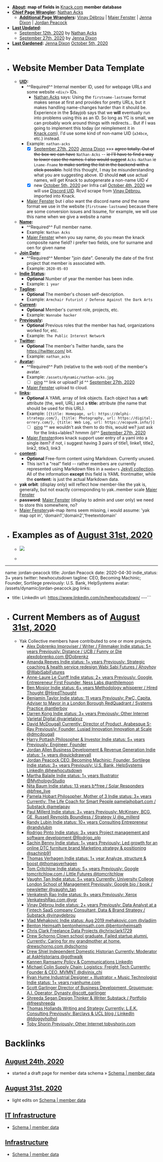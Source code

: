 - **[About](<About.md>):** __map of fields in__ [Knack.com](<Knack.com.md>) __member database__
- **[Chief Page Wrangler](<Chief Page Wrangler.md>):** [Nathan Acks](<Nathan Acks.md>)
    - **[Additional Page Wranglers](<Additional Page Wranglers.md>):** 
[Vinay Débrou](<Vinay Débrou.md>) | [Maier Fenster](<Maier Fenster.md>) | [Jenna Dixon](<Jenna Dixon.md>) | [Jordan Peacock](<Jordan Peacock.md>)
- **[Last Updated](<Last Updated.md>):** 
    - [September 12th, 2020](<September 12th, 2020.md>) by [Nathan Acks](<Nathan Acks.md>)
    - [September 27th, 2020](<September 27th, 2020.md>) by [Jenna Dixon](<Jenna Dixon.md>)
- **[Last Gardened](<Last Gardened.md>):** [Jenna Dixon](<Jenna Dixon.md>) [October 5th, 2020](<October 5th, 2020.md>)
- 
- # Website Member Data Template
    - **[UID](<UID.md>):**
        - ^^Required^^ Internal member ID, used for webpage URLs and some website `<div/>` IDs.
            - [Nathan Acks](<Nathan Acks.md>) says: Using the `firstname-lastname` format makes sense at first and provides for pretty URLs, but it makes handling name-changes harder than it should be. Experience in the $dayjob says that we __will__ eventually run into problems using this as an ID. So long as YC is small, we can probably work around things with redirects... But if I was going to implement this today (or reimplement it in [Knack.com](<Knack.com.md>)), I'd use some kind of non-name UID (`a34bce`, etc.) instead.
        - Example: `nathan-acks`
            - [x] [September 27th, 2020](<September 27th, 2020.md>) [Jenna Dixon](<Jenna Dixon.md>) »»» ~~agree totally. Out of the box we can have~~ `Nathan-Acks` -- ~~ie I'll have to find a way to lower case the names. I also would suggest~~ `Acks-Nathan` ie `Lname-Fname` ~~to make sorting the list in the backend with a click possible.~~ hold this thought, I may be misunderstanding what you are suggesting above. ID should __not__ use actual names, will get Knack to autogenerate a non-name UID √
            - [x] new [October 5th, 2020](<October 5th, 2020.md>) per Infra call [October 4th, 2020](<October 4th, 2020.md>) we will use [Discord UID](<Discord UID.md>). Rcvd scrape from [Vinay Débrou](<Vinay Débrou.md>), imported into Knack.
        - [Maier Fenster](<Maier Fenster.md>) but i _also_ want the discord name _and_ the name format we use in the website (`firstname-lastname`) because there are some conversion issues and Issume, for example, we will use this name when we give a website a name
    - **[Name](<Name.md>):**
        - ^^Required^^ Full member name.
        - Example: `Nathan Acks`
        - [Maier Fenster](<Maier Fenster.md>) when you say name, do you mean the knack composite name field? i prefer two fields, one for surname and oen for given name
    - **[Join Date](<Join Date.md>):**
        - ^^Required^^ Member "join date". Generally the date of the first project that member is associated with.
        - Example: `2020-05-03`
    - **[Indie Status](<Indie Status.md>):**
        - __Optional__ Number of year the member has been indie.
        - Example: `1 year`
    - **[Tagline](<Tagline.md>):**
        - __Optional__ The member's chosen self-description.
        - Example: `Armchair Futurist / Defense Against the Dark Arts`
    - **[Current](<Current.md>):**
        - __Optional__ Member's current role, projects, etc.
        - Example: `Wannabe hacker`
    - **[Previously](<Previously.md>):**
        - __Optional__ Previous roles that the member has had, organizations worked for, etc.
        - Example: `The Public Interest Network`
    - **[Twitter](<Twitter.md>):**
        - __Optional__ The member's Twitter handle, sans the https://twitter.com/ bit.
        - Example: `nathan_acks`
    - **[Avatar](<Avatar.md>):**
        - ^^Required^^ Path (relative to the web root) of the member's avatar.
        - Example: `/assets/dynamic/nathan-acks.jpg`
            - [ ] [ping](<ping.md>) ^^ link or upload? jd ^^ [September 27th, 2020](<September 27th, 2020.md>)
        - [Maier Fenster](<Maier Fenster.md>) upload to cloud.
    - **[links](<links.md>):**
        - __Optional__ A YAML array of link objects. Each object has a **url:** attribute (the, well, URL) and a **title:** attribute (the name that should be used for this URL).
        - Example: `[{title: Homepage, url: https://delphi-strategy.com/}, {title: Photography, url: https://digital-orrery.com/}, {title: Web Log, url: https://ecopunk.info/}]`
            - [ ] [ping](<ping.md>) ^^ we wouldn't ask them to do this, would we? just ask for the links+lables? hmmm /jd^^ [September 27th, 2020](<September 27th, 2020.md>)
        - [Maier Fenster](<Maier Fenster.md>)does knack support user entry of a yaml into a single item? if not, i suggest having 3 pairs of title1, linke1, title2, link2, title3, link3
    - **[content](<content.md>):**
        - __Optional__ Free-form content using Markdown. Currently unused.
        - This isn't a "real" field -- rather members are currently represented using Markdown files in a `members` [Jekyll collection](https://jekyllrb.com/docs/collections/). All of the information __except__ this field is YAML frontmatter, while the **content:** is just the actual Markdown data.
    - **yak orbit**: (display only) will reflect how member-like the yak is, generally, but not exactly corresponding to yak..member scale [Maier Fenster](<Maier Fenster.md>)
    - **password**: [Maier Fenster](<Maier Fenster.md>) (display to admin and user only) we need to store this somewhere, no?
    - [Maier Fenster](<Maier Fenster.md>)yak-map items seem missing, i would assume: 'yak map opt in', 'domain1','domain2','freetextdomain'
- # Examples as of [August 31st, 2020](<August 31st, 2020.md>)
    - ![](https://firebasestorage.googleapis.com/v0/b/firescript-577a2.appspot.com/o/imgs%2Fapp%2FArtOfGig%2FHEvvWCbTUm.png?alt=media&token=10227c51-5eeb-483f-b81d-41eabc410560)
    - ```yaml
---
name: jordan-peacock
title: Jordan Peacock
date: 2020-04-30
indie_status: 3+ years
twitter: hewhocutsdown
tagline: CEO, Becoming Machinic; Founder, Sortilege
previously: U.S. Bank, HelpSystems
avatar: /assets/dynamic/jordan-peacock.jpg
links:
  - title: LinkedIn
    url: https://www.linkedin.com/in/hewhocutsdown/
---```
- # Current Members as of [August 31st, 2020](<August 31st, 2020.md>)
    - Yak Collective members have contributed to one or more projects.
        - [   Alex Dobrenko Improviser / Writer / Filmmaker Indie status: 5+ years Previously: Distance / UCB / Funny or Die  alexdobrenko.com    @Dobrenkz  ](https://www.yakcollective.org/members/alex-dobrenko/)
        - [   Amanda Reeves Indie status: 1+ years Previously: Strategic coaching & health service redesign  Wabi Sabi Futures / Ahoyhoy    @WabiSabiFutures  ](https://www.yakcollective.org/members/amanda-reeves/)
        - [   Anne-Laure Le Cunff Indie status: 2+ years Previously: Google, Entrepreneur First  Founder, Ness Labs    @anthilemoon  ](https://www.yakcollective.org/members/anne-laure-le-cunff/)
        - [   Ben Mosior Indie status: 6+ years  Methodology whisperer / Hired Thought    @HiredThought  ](https://www.yakcollective.org/members/ben-mosior/)
        - [   Benjamin Taylor Indie status: 11 years Previously: PwC, Capita, Adviser to Mayor in a London Borough  RedQuadrant / Systems Practice    @antlerboy  ](https://www.yakcollective.org/members/benjamin-taylor/)
        - [   Darren Kong Indie status: 3+ years Previously: Other Internet  Varietal Digital    @varietalxyz  ](https://www.yakcollective.org/members/darren-kong/)
        - [   David McDougall Currently: Director of Product, Arabesque S-Ray Previously: Founder, Lusiad Innovation  Innovation at Scale    @dmcdougall  ](https://www.yakcollective.org/members/david-mcdougall/)
        - [   Harry Pottash Philosopher & Investor Indie status: 5+ years Previously: Engineer, Founder  ](https://www.yakcollective.org/members/harry-pottash/)
        - [   Jordan Allen Business Development & Revenue Generation Indie status: 1+ years   @quickdrawyall  ](https://www.yakcollective.org/members/jordan-allen/)
        - [   Jordan Peacock CEO, Becoming Machinic; Founder, Sortilege Indie status: 3+ years Previously: U.S. Bank, HelpSystems  LinkedIn    @hewhocutsdown  ](https://www.yakcollective.org/members/jordan-peacock/)
        - [   Martha Balaile Indie status: 1+ years  Illustrator    @MythologyStudio  ](https://www.yakcollective.org/members/martha-balaile/)
        - [   Nita Baum Indie status: 13 years  b*free / Solar Responders    @bfree_live  ](https://www.yakcollective.org/members/nita-baum/)
        - [   Pamela Hobart Philosopher, Mother of 3 Indie status: 3+ years Currently: The Life Coach for Smart People  pamelajhobart.com / Substack    @amelapay  ](https://www.yakcollective.org/members/pamela-hobart/)
        - [   Paul Millerd Indie status: 3+ years Previously: McKinsey, BCG, GE, Russell Reynolds  Boundless / Strategy U    @p_millerd  ](https://www.yakcollective.org/members/paul-millerd/)
        - [   Randy Lubin Indie status: 10+ years  Consulting Entrepreneur    @randylubin  ](https://www.yakcollective.org/members/randy-lubin/)
        - [   Rodrigo Pinto Indie status: 3+ years  Project management and software development    @Rodrigo_plp  ](https://www.yakcollective.org/members/rodrigo-pinto/)
        - [   Sachin Benny Indie status: 1+ years Previously: Led growth for an online DTC furniture brand  Marketing strategy & positioning    @sachinb91  ](https://www.yakcollective.org/members/sachin-benny/)
        - [   Thomas Verhagen Indie status: 1+ year  Analyze, structure & boost    @thomasverhagen  ](https://www.yakcollective.org/members/thomas-verhagen/)
        - [   Tom Critchlow Indie status: 5+ years Previously: Google  tomcritchlow.com / Little Futures    @tomcritchlow  ](https://www.yakcollective.org/members/tom-critchlow/)
        - [   Vaughn Tan Indie status: 5+ years Currently: University College London School of Management Previously: Google  bio / book / newsletter    @vaughn_tan  ](https://www.yakcollective.org/members/vaughn-tan/)
        - [   Venkatesh Rao Indie status: 9+ years Previously: Xerox  VenkateshRao.com    @vgr  ](https://www.yakcollective.org/members/venkatesh-rao/)
        - [   Vinay Débrou Indie status: 2+ years Previously: Data Analyst at a Fintech SaaS company  Consultant, Data & Brand Strategy / Substack    @vinaydebrou  ](https://www.yakcollective.org/members/vinay-debrou/)
        - [   Vlad Mehakovic Indie status: Aug 2019  mehakovic.com    @vladiim  ](https://www.yakcollective.org/members/vlad-mehakovic/)
        - [   Benton Heimsath  bentonheimsath.com    @bentonheimsath  ](https://www.yakcollective.org/members/benton-heimsath/)
        - [   Chris Clark Freelance Data Projects   @chrisclark1729  ](https://www.yakcollective.org/members/chris-clark/)
        - [   Drew Schorno Clown school graduate. Failed startup alumni. Currently: Caring for my grandmother at home.  drewschorno.com    @dschorno  ](https://www.yakcollective.org/members/drew-schorno/)
        - [   Drew Shiel Independent Domestic Historian Currently: Moderator at AskHistorians   @gothwalk  ](https://www.yakcollective.org/members/drew-shiel/)
        - [   Kannen Ramsamy Policy & Communications  LinkedIn   ](https://www.yakcollective.org/members/kannen-ramsamy/)
        - [   Michael Colin Supply Chain; Logistics; Freight Tech Currently: Founder & CEO, MVMNT   @divinix_chi  ](https://www.yakcollective.org/members/michael-colin/)
        - [   Ryan Hume Industrial Designer + Illustrator + Music Technologist Indie status: 1+ years  ryanhume.com   ](https://www.yakcollective.org/members/ryan-hume/)
        - [   Scott Garlinger Director of Business Development, Groupmuse; A.I. Operator, Dynasty   @scott_garlinger  ](https://www.yakcollective.org/members/scott-garlinger/)
        - [   Shreeda Segan Design Thinker & Writer  Substack / Portfolio    @freeshreeda  ](https://www.yakcollective.org/members/shreeda-segan/)
        - [   Thomas Hollands Writing and Strategy Currently: L.E.K. Consulting Previously: Barclays & UCL  blog / LinkedIn    @tdoggyholhol  ](https://www.yakcollective.org/members/thomas-hollands/)
        - [   Toby Shorin Previously: Other Internet  tobyshorin.com   ](https://www.yakcollective.org/members/toby-shorin/)

# Backlinks
## [August 24th, 2020](<August 24th, 2020.md>)
- started a draft page for member data schema » [Schema | member data](<Schema | member data.md>)

## [August 31st, 2020](<August 31st, 2020.md>)
- light edits on [Schema | member data](<Schema | member data.md>)

## [IT Infrastructure](<IT Infrastructure.md>)
- [Schema | member data](<Schema | member data.md>)

## [Infrastructure](<Infrastructure.md>)
- [Schema | member data](<Schema | member data.md>)

